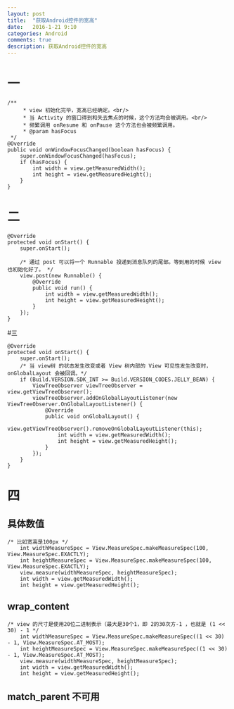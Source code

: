 ```yaml
---
layout: post
title:  "获取Android控件的宽高"
date:   2016-1-21 9:10
categories: Android
comments: true
description: 获取Android控件的宽高
---
```


# 一

	/**
	     * view 初始化完毕，宽高已经确定。<br/>
	     * 当 Activity 的窗口得到和失去焦点的时候，这个方法均会被调用。<br/>
	     * 频繁调用 onResume 和 onPause 这个方法也会被频繁调用。
	     * @param hasFocus
     */
    @Override
    public void onWindowFocusChanged(boolean hasFocus) {
        super.onWindowFocusChanged(hasFocus);
        if (hasFocus) {
            int width = view.getMeasuredWidth();
            int height = view.getMeasuredHeight();
        }
    }

# 二

	@Override	
    protected void onStart() {
        super.onStart();

        /* 通过 post 可以将一个 Runnable 投递到消息队列的尾部。等到用的时候 view 也初始化好了。 */
        view.post(new Runnable() {
            @Override
            public void run() {
                int width = view.getMeasuredWidth();
                int height = view.getMeasuredHeight();
            }
        });
	}

#三

	@Override
    protected void onStart() {
        super.onStart();
        /* 当 view树 的状态发生改变或者 View 树内部的 View 可见性发生改变时， onGlobalLayout 会被回调。*/
        if (Build.VERSION.SDK_INT >= Build.VERSION_CODES.JELLY_BEAN) {
	        ViewTreeObserver viewTreeObserver = view.getViewTreeObserver();
	        viewTreeObserver.addOnGlobalLayoutListener(new ViewTreeObserver.OnGlobalLayoutListener() {
	            @Override
	            public void onGlobalLayout() {
	                view.getViewTreeObserver().removeOnGlobalLayoutListener(this);
	                int width = view.getMeasuredWidth();
	                int height = view.getMeasuredHeight();
	            }
	        });
        }
	}

# 四

## 具体数值

	/* 比如宽高是100px */
        int widthMeasureSpec = View.MeasureSpec.makeMeasureSpec(100, View.MeasureSpec.EXACTLY);
        int heightMeasureSpec = View.MeasureSpec.makeMeasureSpec(100, View.MeasureSpec.EXACTLY);
        view.measure(widthMeasureSpec, heightMeasureSpec);
        int width = view.getMeasuredWidth();
        int height = view.getMeasuredHeight();

## wrap_content

	/* view 的尺寸是使用20位二进制表示（最大是30个1，即 2的30次方-1 ，也就是 (1 << 30) - 1 */
        int widthMeasureSpec = View.MeasureSpec.makeMeasureSpec((1 << 30) - 1, View.MeasureSpec.AT_MOST);
        int heightMeasureSpec = View.MeasureSpec.makeMeasureSpec((1 << 30) - 1, View.MeasureSpec.AT_MOST);
        view.measure(widthMeasureSpec, heightMeasureSpec);
        int width = view.getMeasuredWidth();
        int height = view.getMeasuredHeight();

## match_parent 不可用